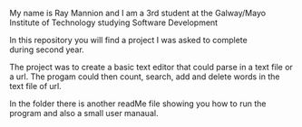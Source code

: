 My name is Ray Mannion and I am a 3rd student at the 
Galway/Mayo Institute of Technology studying 
Software Development

In this repository you will find a project I was asked to complete  
during second year.

The project was to create a basic text editor that could parse in a text file or a url.
The progam could  then count, search, add and delete words in 
the text file of url. 

In the folder there is another readMe file showing you how to run the program and also a small user manaual.
